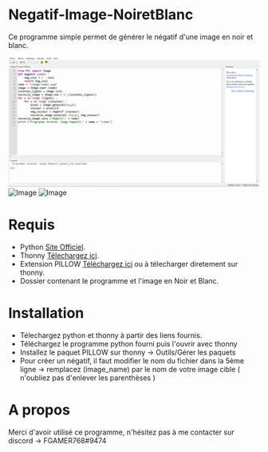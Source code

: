 # Negatif-Image-NoiretBlanc
Ce programme simple permet de générer le négatif d'une image en noir et blanc.

![Image](https://github.com/FGAMER768/Negatif-Image-NoiretBlanc/blob/main/Programme.png)
![Image](https://github.com/FGAMER768/Negatif-Image-NoiretBlanc/blob/main/Installation%20du%20paquet%20%C3%A9tape%201.png)
![Image](https://github.com/FGAMER768/Negatif-Image-NoiretBlanc/blob/main/Installation%20du%20paquet%20%C3%A9tape%202.png)

# Requis

- Python [Site Officiel](https://www.python.org/downloads/).
- Thonny [Télechargez ici](https://thonny.org/).
- Extension PILLOW [Téléchargez ici](https://pypi.org/project/Pillow/) ou à télecharger diretement sur thonny.
- Dossier contenant le programme et l'image en Noir et Blanc.

# Installation

- Télechargez python et thonny à partir des liens fournis.
- Téléchargez le programme python fourni puis l'ouvrir avec thonny
- Installez le paquet PILLOW sur thonny -> Outils/Gérer les paquets
- Pour créer un négatif, il faut modifier le nom du fichier dans la 5ème ligne -> remplacez (image_name) par le nom de votre image cible ( n'oubliez pas d'enlever les     parenthèses )

# A propos

Merci d'avoir utilisé ce programme, n'hésitez pas à me contacter sur discord -> FGAMER768#9474
